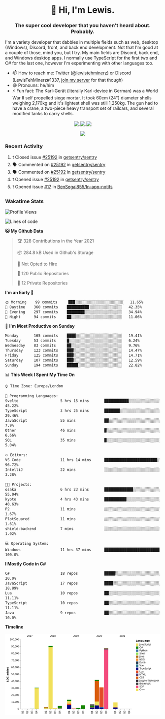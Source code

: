 <h1 align="center">👋 Hi, I'm Lewis.</h1>
<h3 align="center">The super cool developer that you haven't heard about. Probably.</h3>

I'm a variety developer that dabbles in multiple fields such as web, desktop (Windows), Discord, front, and back end development. Not that I'm good at a couple of those, mind you, but I try. My main fields are Discord, back end, and Windows desktop apps. I normally use TypeScript for the first two and C# for the last one, however I'm experimenting with other languages too.

- 📫 How to reach me: Twitter ([@lewistehminerz](https://twitter.com/lewistehminerz)) or Discord (LewisTehMinerz#1337, [join my server](https://discord.gg/XnUh7JB) for that though)
- 😄 Pronouns: he/him
- ⚡ Fun fact: The Karl-Gerät (literally Karl-device in German) was a World War II self propelled siege mortar. It took 60cm (24") diameter shells weighing 2,170kg and it's lightest shell was still 1,250kg. The gun had to have a crane, a two-piece heavy transport set of railcars, and several modified tanks to carry shells.

<p align="center">
  <a href="https://github.com/anuraghazra/github-readme-stats">
    <img align="center" src="https://github-readme-stats.vercel.app/api?username=LewisTehMinerz&count_private=true&show_icons=true&theme=gruvbox">
  </a>
  <a href="https://github.com/anuraghazra/github-readme-stats">
    <img align="center" src="https://github-readme-stats.vercel.app/api/top-langs?username=LewisTehMinerz&layout=compact&theme=gruvbox">
  </a>
  <a href="https://github.com/anuraghazra/github-readme-stats">
    <img align="center" src="https://github-readme-stats.vercel.app/api/wakatime?username=LewisTehMinerz&layout=compact&theme=gruvbox">
  </a>
</p>

<p align="center">
  <a href="https://github.com/ryo-ma/github-profile-trophy">
    <img align="center" src="https://github-profile-trophy.vercel.app/?username=ryo-ma&theme=gruvbox">
  </a>
</p>

### Recent Activity
<!--START_SECTION:activity-->
1. ❗️ Closed issue [#25192](https://github.com/getsentry/sentry/issues/25192) in [getsentry/sentry](https://github.com/getsentry/sentry)
2. 🗣 Commented on [#25192](https://github.com/getsentry/sentry/issues/25192) in [getsentry/sentry](https://github.com/getsentry/sentry)
3. 🗣 Commented on [#25192](https://github.com/getsentry/sentry/issues/25192) in [getsentry/sentry](https://github.com/getsentry/sentry)
4. ❗️ Opened issue [#25192](https://github.com/getsentry/sentry/issues/25192) in [getsentry/sentry](https://github.com/getsentry/sentry)
5. ❗️ Opened issue [#17](https://github.com/BenSegal855/In-app-notifs/issues/17) in [BenSegal855/In-app-notifs](https://github.com/BenSegal855/In-app-notifs)
<!--END_SECTION:activity-->

### Wakatime Stats
<!--START_SECTION:waka-->
![Profile Views](http://img.shields.io/badge/Profile%20Views-40-blue)

![Lines of code](https://img.shields.io/badge/From%20Hello%20World%20I%27ve%20Written-327037%20lines%20of%20code-blue)

**🐱 My Github Data** 

> 🏆 328 Contributions in the Year 2021
 > 
> 📦 284.8 kB Used in Github's Storage 
 > 
> 🚫 Not Opted to Hire
 > 
> 📜 120 Public Repositories 
 > 
> 🔑 12 Private Repositories  
 > 
**I'm an Early 🐤** 

```text
🌞 Morning    99 commits     ███░░░░░░░░░░░░░░░░░░░░░░   11.65% 
🌆 Daytime    360 commits    ██████████░░░░░░░░░░░░░░░   42.35% 
🌃 Evening    297 commits    ████████░░░░░░░░░░░░░░░░░   34.94% 
🌙 Night      94 commits     ██░░░░░░░░░░░░░░░░░░░░░░░   11.06%

```
📅 **I'm Most Productive on Sunday** 

```text
Monday       165 commits    ████░░░░░░░░░░░░░░░░░░░░░   19.41% 
Tuesday      53 commits     █░░░░░░░░░░░░░░░░░░░░░░░░   6.24% 
Wednesday    83 commits     ██░░░░░░░░░░░░░░░░░░░░░░░   9.76% 
Thursday     123 commits    ███░░░░░░░░░░░░░░░░░░░░░░   14.47% 
Friday       125 commits    ███░░░░░░░░░░░░░░░░░░░░░░   14.71% 
Saturday     107 commits    ███░░░░░░░░░░░░░░░░░░░░░░   12.59% 
Sunday       194 commits    █████░░░░░░░░░░░░░░░░░░░░   22.82%

```


📊 **This Week I Spent My Time On** 

```text
⌚︎ Time Zone: Europe/London

💬 Programming Languages: 
Svelte                   5 hrs 15 mins       ███████████░░░░░░░░░░░░░░   45.22% 
TypeScript               3 hrs 25 mins       ███████░░░░░░░░░░░░░░░░░░   29.46% 
JavaScript               55 mins             ██░░░░░░░░░░░░░░░░░░░░░░░   7.9% 
Other                    46 mins             █░░░░░░░░░░░░░░░░░░░░░░░░   6.66% 
SQL                      35 mins             █░░░░░░░░░░░░░░░░░░░░░░░░   5.04%

🔥 Editors: 
VS Code                  11 hrs 14 mins      ████████████████████████░   96.72% 
IntelliJ                 22 mins             ░░░░░░░░░░░░░░░░░░░░░░░░░   3.28%

🐱‍💻 Projects: 
osaka                    6 hrs 23 mins       █████████████░░░░░░░░░░░░   55.04% 
kyoto                    4 hrs 43 mins       ██████████░░░░░░░░░░░░░░░   40.63% 
P2                       11 mins             ░░░░░░░░░░░░░░░░░░░░░░░░░   1.67% 
PlotSquared              11 mins             ░░░░░░░░░░░░░░░░░░░░░░░░░   1.61% 
shield-backend           7 mins              ░░░░░░░░░░░░░░░░░░░░░░░░░   1.02%

💻 Operating System: 
Windows                  11 hrs 37 mins      █████████████████████████   100.0%

```

**I Mostly Code in C#** 

```text
C#                       18 repos            █████░░░░░░░░░░░░░░░░░░░░   20.0% 
JavaScript               17 repos            ████░░░░░░░░░░░░░░░░░░░░░   18.89% 
Lua                      10 repos            ██░░░░░░░░░░░░░░░░░░░░░░░   11.11% 
TypeScript               10 repos            ██░░░░░░░░░░░░░░░░░░░░░░░   11.11% 
Java                     9 repos             ██░░░░░░░░░░░░░░░░░░░░░░░   10.0%

```


**Timeline**

![Chart not found](https://raw.githubusercontent.com/LewisTehMinerz/LewisTehMinerz/master/charts/bar_graph.png) 


<!--END_SECTION:waka-->
